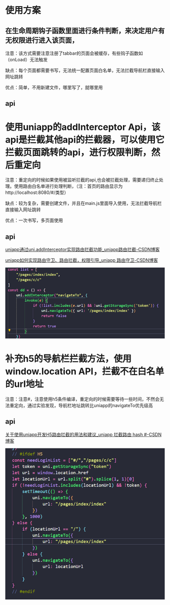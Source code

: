 # 使用方案

## 在生命周期钩子函数里面进行条件判断，来决定用户有无权限进行进入该页面，

注意：该方式需要注意注册了tabbar的页面会被缓存，有些钩子函数如（onLoad）无法触发

缺点：每个页面都需要书写，无法统一配置页面白名单，无法拦截导航栏直接输入网址跳转

优点：简单，不用新建文件，哪里写了，就哪里用

## api

# 使用uniapp的addInterceptor Api，该api是拦截其他api的拦截器，可以使用它拦截页面跳转的api，进行权限判断，然后重定向

注意：重定向的时候如果使用被监听拦截的api,也会被拦截处理，需要递归终止处理。使用路由白名单进行处理判断，（注：首页的路由显示为http://localhost:8080/#/类型）

缺点：较为复杂，需要创建文件，并且在main.js里面导入使用，无法拦截导航栏直接输入网址跳转

优点：一次书写，多页面使用

## api

[uniapp通过uni.addInterceptor实现路由拦截功能\_uniapp路由拦截-CSDN博客](https://blog.csdn.net/qq_37906822/article/details/122704299)

[uniapp如何实现路由守卫、路由拦截，权限引导\_uniapp 路由守卫-CSDN博客](https://blog.csdn.net/m0_57033755/article/details/132871892)

![1718420523609](images/路由守卫，拦截器/1718420523609.png)

# 补充h5的导航栏拦截方法，使用window.location API，拦截不在白名单的url地址

注意：注意#，注意使用h5条件编译，重定向的时候需要等待一些时间，不然会无法重定向，通过实验发现，导航栏地址跳转比uniapp的navigateTo优先级高

## api

[关于使用uniapp开发H5路由拦截的用法和建议\_uniapp 拦截路由 hash #-CSDN博客](https://blog.csdn.net/u014535666/article/details/129125779)

![1718420653902](images/路由守卫，拦截器/1718420653902.png)
